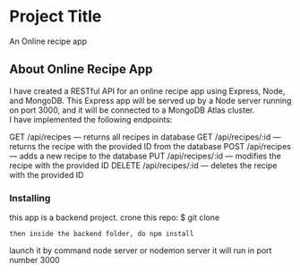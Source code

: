 # Project Title

An Online recipe app 

## About Online Recipe App

I have created a RESTful API for an online recipe app using Express, Node, and MongoDB. 
 This Express app will be served up by a Node server running on port 3000,
 and it will be connected to a MongoDB Atlas cluster.  
 I have implemented the following endpoints:

GET  /api/recipes  — returns all recipes in database
GET  /api/recipes/:id  — returns the recipe with the provided ID from the database
POST  /api/recipes  — adds a new recipe to the database
PUT  /api/recipes/:id  — modifies the recipe with the provided ID
DELETE  /api/recipes/:id  — deletes the recipe with the provided ID

### Installing

this app is a backend project.
crone this repo:
$ git clone 

```
then inside the backend folder, do npm install

```

launch it by command node server or nodemon server
it will run in port number 3000


```
